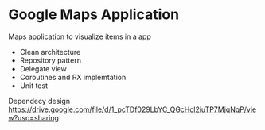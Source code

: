 # Google Maps Application 

Maps application to visualize items in a app

- Clean architecture 
- Repository pattern 
- Delegate view 
- Coroutines and RX implemtation 
- Unit test 

Dependecy design 
https://drive.google.com/file/d/1_pcTDf029LbYC_QGcHcl2iuTP7MjqNqP/view?usp=sharing
